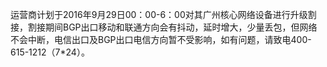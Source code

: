 运营商计划于2016年9月29日00：00-6：00对其广州核心网络设备进行升级割接，割接期间BGP出口移动和联通方向会有抖动，延时增大，少量丢包，但网络不会中断，电信出口及BGP出口电信方向暂不受影响，如有问题，请致电400-615-1212（7*24）。